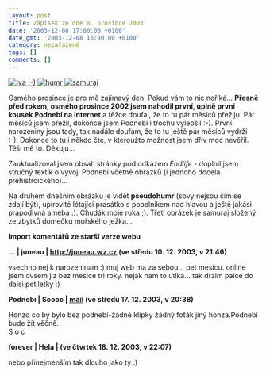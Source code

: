 ```yaml
---
layout: post
title: Zápisek ze dne 8. prosince 2003
date: '2003-12-08 17:00:00 +0100'
date_gmt: '2003-12-08 16:00:00 +0100'
category: nezařazené
tags: []
comments: []
---
```

<div >  <a href="%base_url%/assets/old-images/iva.jpg"><img alt="Iva :-)" src="%base_url%/assets/old-images/iva.jpg"></a>  <a href="%base_url%/assets/old-images/ruka.jpg"><img alt="humr" src="%base_url%/assets/old-images/ruka.jpg"></a>  <a href="%base_url%/assets/old-images/samurai.jpg"><img alt="samuraj" src="%base_url%/assets/old-images/samurai.jpg"></a>  </div>
<p>Osmého prosince je pro mě zajímavý den. Pokud vám to nic neříká... <strong>Přesně před rokem, osmého prosince 2002  jsem nahodil první, úplně první kousek Podnebí na internet</strong> a těžce doufal, že to tu pár měsíců přežiju.  Pár měsíců jsem přežil, dokonce jsem Podnebí i trochu vylepšil :-). První narozeniny jsou tady, tak nadále doufám,  že to tu ještě pár měsíců vydrží :-). Dokonce to tu i někdo čte, v kteroužto možnost jsem dřív  moc nevěřil. Těší mě to. Děkuju...</p>
<p>Zauktualizoval jsem obsah stránky pod odkazem <i title="tady býval odkaz na soubor 'endlife.htm'">Endlife</i> - doplnil jsem  stručný textík o vývoji Podnebí včetně obrázků (i jednoho docela prehistroického)...</p>
<p>Na druhém dnešním obrázku je vidět <strong>pseudohumr</strong> (sovy nejsou čím se zdají být), upírovíté létající  prasátko s popelníkem nad hlavou a ještě jakási prapodivná améba :). Chudák  moje ruka ;). Třetí obrázek je samuraj složený ze zbytků domečku mořského ježka...</p>
<div class="import-komentaru">
<p><strong>Import komentářů ze starší verze webu</strong></p>
<div class="comment">
<p style="font-weight:bold"><span class="compredmet">...</span> | <span class="comname">juneau</span> |  <a href="http://juneau.wz.cz">http://juneau.wz.cz</a> (ve&nbsp;středu&nbsp;10.&nbsp;12.&nbsp;2003,&nbsp;v&nbsp;21:46)</p>
<p>vsechno nej k narozeninam :) muj web ma za sebou... pet mesicu. online jsem ovsem jiz bez mesice tri roky. nejak nam to utika... tak drzim palce do dalsi petiletky :) </p>
</div>
<div class="comment">
<p style="font-weight:bold"><span class="compredmet">Podnebí</span> | <span class="comname">Soooc</span> |  <a href="mailto:xsoc@post.cz">mail</a> (ve&nbsp;středu&nbsp;17.&nbsp;12.&nbsp;2003,&nbsp;v&nbsp;20:38)</p>
<p>Honzo co by bylo bez podnebí-žádné klípky žádný foťák jiný honza.Podnebí bude žít věčně. <br> S o c </p>
</div>
<div class="comment">
<p style="font-weight:bold"><span class="compredmet">forever</span> | <span class="comname">Hela</span> | (ve&nbsp;čtvrtek&nbsp;18.&nbsp;12.&nbsp;2003,&nbsp;v&nbsp;22:07)</p>
<p>nebo přinejmenším tak dlouho jako ty :) </p>
</div>
</div>
